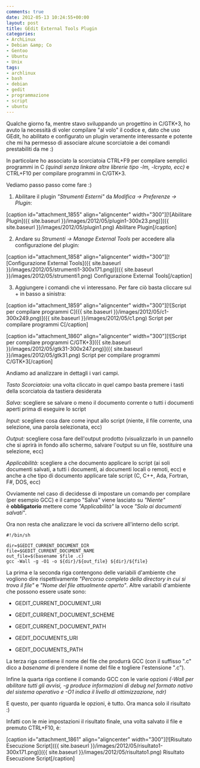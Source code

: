 ```yaml
---
comments: true
date: 2012-05-13 10:24:55+00:00
layout: post
title: GEdit External Tools Plugin
categories:
- ArchLinux
- Debian &amp; Co
- Gentoo
- Ubuntu
- Unix
tags:
- archlinux
- bash
- debian
- gedit
- programmazione
- script
- ubuntu
---
```


Qualche giorno fa, mentre stavo sviluppando un progettino in C/GTK+3, ho avuto la necessità di voler compilare "al volo" il codice e, dato che uso GEdit, ho abilitato e configurato un plugin veramente interessante e potente che mi ha permesso di associare alcune scorciatoie a dei comandi prestabiliti da me :)

In particolare ho associato la scorciatoia CTRL+F9 per compilare semplici programmi in C _(quindi senza linkare altre librerie tipo -lm, -lcrypto, ecc)_ e CTRL+F10 per compilare programmi in C/GTK+3.

Vediamo passo passo come fare :)

<!-- more -->

1. Abilitare il plugin _"Strumenti Esterni"_ da _Modifica -> Preferenze -> Plugin_:

[caption id="attachment_1855" align="aligncenter" width="300"][![Abilitare Plugin]({{ site.baseurl }}/images/2012/05/plugin1-300x23.png)]({{ site.baseurl }}/images/2012/05/plugin1.png) Abilitare Plugin[/caption]

2. Andare su _Strumenti -> Manage External Tools_ per accedere alla configurazione del plugin:

[caption id="attachment_1858" align="aligncenter" width="300"][![Configurazione External Tools]({{ site.baseurl }}/images/2012/05/strumenti1-300x171.png)]({{ site.baseurl }}/images/2012/05/strumenti1.png) Configurazione External Tools[/caption]

3. Aggiungere i comandi che vi interessano. Per fare ciò basta cliccare sul + in basso a sinistra:

[caption id="attachment_1859" align="aligncenter" width="300"][![Script per compilare programmi C]({{ site.baseurl }}/images/2012/05/c1-300x249.png)]({{ site.baseurl }}/images/2012/05/c1.png) Script per compilare programmi C[/caption]

[caption id="attachment_1860" align="aligncenter" width="300"][![Script per compilare programmi C/GTK+3]({{ site.baseurl }}/images/2012/05/gtk31-300x247.png)]({{ site.baseurl }}/images/2012/05/gtk31.png) Script per compilare programmi C/GTK+3[/caption]

Andiamo ad analizzare in dettagli i vari campi.

_Tasto Scorciatoia:_ una volta cliccato in quel campo basta premere i tasti della scorciatoia da tastiera desiderata

_Salva:_ scegliere se salvare o meno il documento corrente o tutti i documenti aperti prima di eseguire lo script

_Input:_ scegliere cosa dare come input allo script (niente, il file corrente, una selezione, una parola selezionata, ecc)

_Output:_ scegliere cosa fare dell'output prodotto (visualizzarlo in un pannello che si aprirà in fondo allo schermo, salvare l'output su un file, sostituire una selezione, ecc)

_Applicabilità:_ scegliere a che documento applicare lo script (ai soli documenti salvati, a tutti i documenti, ai documenti locali o remoti, ecc) e anche a che tipo di documento applicare tale script (C, C++, Ada, Fortran, F#, DOS, ecc)

Ovviamente nel caso di decidesse di impostare un comando per compilare (per esempio GCC) e il campo "Salva" viene lasciato su _"Niente"_ è **obbligatorio** mettere come _"Applicabilità"_ la voce _"Solo ai documenti salvati"_.

Ora non resta che analizzare le voci da scrivere all'interno dello script.

    
    #!/bin/sh
    
    dir=$GEDIT_CURRENT_DOCUMENT_DIR
    file=$GEDIT_CURRENT_DOCUMENT_NAME
    out_file=$(basename $file .c)
    gcc -Wall -g -O1 -o ${dir}/${out_file} ${dir}/${file}


La prima e la seconda riga contengono delle variabili d'ambiente che vogliono dire rispettivamente _"Percorso completo della directory in cui si trova il file"_ e _"Nome del file attualmente aperto"_. Altre variabili d'ambiente che possono essere usate sono:



	
  * GEDIT_CURRENT_DOCUMENT_URI

	
  * GEDIT_CURRENT_DOCUMENT_SCHEME

	
  * GEDIT_CURRENT_DOCUMENT_PATH

	
  * GEDIT_DOCUMENTS_URI

	
  * GEDIT_DOCUMENTS_PATH


La terza riga contiene il nome del file che produrrà GCC (con il suffisso ".c" dico a _basename_ di prendere il nome del file e togliere l'estensione ".c").

Infine la quarta riga contiene il comando GCC con le varie opzioni _(-Wall per abilitare tutti gli avvisi, -g produce informazioni di debug nel formato nativo del sistema operativo e -O1 indica il livello di ottimizzazione, ndr)_

E questo, per quanto riguarda le opzioni, è tutto. Ora manca solo il risultato :)

Infatti con le mie impostazioni il risultato finale, una volta salvato il file e premuto CTRL+F10, è:

[caption id="attachment_1861" align="aligncenter" width="300"][![Risultato Esecuzione Script]({{ site.baseurl }}/images/2012/05/risultato1-300x171.png)]({{ site.baseurl }}/images/2012/05/risultato1.png) Risultato Esecuzione Script[/caption]


